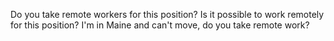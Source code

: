 Do you take remote workers for this position?
Is it possible to work remotely for this position?
I'm in Maine and can't move, do you take remote work?
